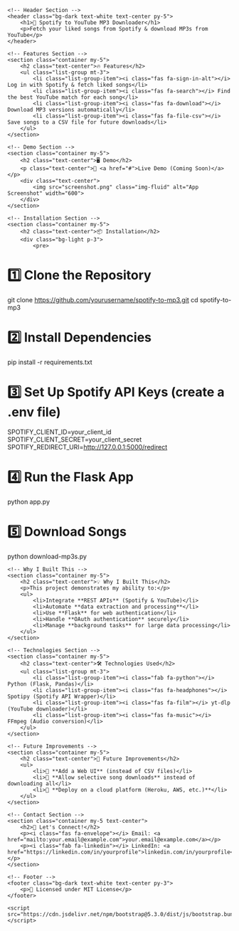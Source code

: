 <!DOCTYPE html>
<html lang="en">
<head>
    <meta charset="UTF-8">
    <meta name="viewport" content="width=device-width, initial-scale=1.0">
    <title>Spotify to MP3 Downloader</title>
    <link rel="stylesheet" href="https://cdn.jsdelivr.net/npm/bootstrap@5.3.0/dist/css/bootstrap.min.css">
    <script src="https://kit.fontawesome.com/a076d05399.js" crossorigin="anonymous"></script>
</head>
<body>

    <!-- Header Section -->
    <header class="bg-dark text-white text-center py-5">
        <h1>🎵 Spotify to YouTube MP3 Downloader</h1>
        <p>Fetch your liked songs from Spotify & download MP3s from YouTube</p>
    </header>

    <!-- Features Section -->
    <section class="container my-5">
        <h2 class="text-center">🔥 Features</h2>
        <ul class="list-group mt-3">
            <li class="list-group-item"><i class="fas fa-sign-in-alt"></i> Log in with Spotify & fetch liked songs</li>
            <li class="list-group-item"><i class="fas fa-search"></i> Find the best YouTube match for each song</li>
            <li class="list-group-item"><i class="fas fa-download"></i> Download MP3 versions automatically</li>
            <li class="list-group-item"><i class="fas fa-file-csv"></i> Save songs to a CSV file for future downloads</li>
        </ul>
    </section>

    <!-- Demo Section -->
    <section class="container my-5">
        <h2 class="text-center">🖥️ Demo</h2>
        <p class="text-center">🔗 <a href="#">Live Demo (Coming Soon)</a></p>
        <div class="text-center">
            <img src="screenshot.png" class="img-fluid" alt="App Screenshot" width="600">
        </div>
    </section>

    <!-- Installation Section -->
    <section class="container my-5">
        <h2 class="text-center">📦 Installation</h2>
        <div class="bg-light p-3">
            <pre>
# 1️⃣ Clone the Repository
git clone https://github.com/yourusername/spotify-to-mp3.git
cd spotify-to-mp3

# 2️⃣ Install Dependencies
pip install -r requirements.txt

# 3️⃣ Set Up Spotify API Keys (create a .env file)
SPOTIFY_CLIENT_ID=your_client_id  
SPOTIFY_CLIENT_SECRET=your_client_secret  
SPOTIFY_REDIRECT_URI=http://127.0.0.1:5000/redirect

# 4️⃣ Run the Flask App
python app.py

# 5️⃣ Download Songs
python download-mp3s.py
            </pre>
        </div>
    </section>

    <!-- Why I Built This -->
    <section class="container my-5">
        <h2 class="text-center">💡 Why I Built This</h2>
        <p>This project demonstrates my ability to:</p>
        <ul>
            <li>Integrate **REST APIs** (Spotify & YouTube)</li>
            <li>Automate **data extraction and processing**</li>
            <li>Use **Flask** for web authentication</li>
            <li>Handle **OAuth authentication** securely</li>
            <li>Manage **background tasks** for large data processing</li>
        </ul>
    </section>

    <!-- Technologies Section -->
    <section class="container my-5">
        <h2 class="text-center">🛠️ Technologies Used</h2>
        <ul class="list-group mt-3">
            <li class="list-group-item"><i class="fab fa-python"></i> Python (Flask, Pandas)</li>
            <li class="list-group-item"><i class="fas fa-headphones"></i> Spotipy (Spotify API Wrapper)</li>
            <li class="list-group-item"><i class="fas fa-film"></i> yt-dlp (YouTube downloader)</li>
            <li class="list-group-item"><i class="fas fa-music"></i> FFmpeg (Audio conversion)</li>
        </ul>
    </section>

    <!-- Future Improvements -->
    <section class="container my-5">
        <h2 class="text-center">🚀 Future Improvements</h2>
        <ul>
            <li>📌 **Add a Web UI** (instead of CSV files)</li>
            <li>📌 **Allow selective song downloads** instead of downloading all</li>
            <li>📌 **Deploy on a cloud platform (Heroku, AWS, etc.)**</li>
        </ul>
    </section>

    <!-- Contact Section -->
    <section class="container my-5 text-center">
        <h2>🤝 Let's Connect!</h2>
        <p><i class="fas fa-envelope"></i> Email: <a href="mailto:your.email@example.com">your.email@example.com</a></p>
        <p><i class="fab fa-linkedin"></i> LinkedIn: <a href="https://linkedin.com/in/yourprofile">linkedin.com/in/yourprofile</a></p>
    </section>

    <!-- Footer -->
    <footer class="bg-dark text-white text-center py-3">
        <p>📜 Licensed under MIT License</p>
    </footer>

    <script src="https://cdn.jsdelivr.net/npm/bootstrap@5.3.0/dist/js/bootstrap.bundle.min.js"></script>
</body>
</html>


